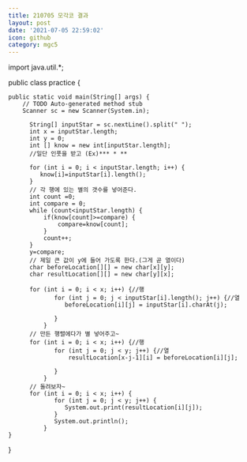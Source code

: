 ```yaml
---
title: 210705 모각코 결과
layout: post
date: '2021-07-05 22:59:02'
icon: github
category: mgc5
---
```


import java.util.*;

public class practice {

	public static void main(String[] args) {
		// TODO Auto-generated method stub
		Scanner sc = new Scanner(System.in);
	      
	      String[] inputStar = sc.nextLine().split(" ");
	      int x = inputStar.length;
	      int y = 0;
	      int [] know = new int[inputStar.length];
	      //일단 인풋을 받고 (Ex)*** * **
	      
	      for (int i = 0; i < inputStar.length; i++) {
	         know[i]=inputStar[i].length();
	      }
	      // 각 행에 있는 별의 갯수를 넣어준다.
	      int count =0;
	      int compare = 0;
	      while (count<inputStar.length) {
	    	  if(know[count]>=compare) {
	    		  compare=know[count];
	    	  } 
	    	  count++;
	      }
	      y=compare;
	      // 제일 큰 값이 y에 들어 가도록 한다.(그게 곧 열이다)
	      char beforeLocation[][] = new char[x][y];
	      char resultLocation[][] = new char[y][x];
	      
	      for (int i = 0; i < x; i++) {//행
	 	         for (int j = 0; j < inputStar[i].length(); j++) {//열
	 	            beforeLocation[i][j] = inputStar[i].charAt(j);
	 	            
	 	         }
	 	      }
	      // 만든 행렬에다가 별 넣어주고~
	      for (int i = 0; i < x; i++) {//행
	 	         for (int j = 0; j < y; j++) {//열
	 	        	 resultLocation[x-j-1][i] = beforeLocation[i][j];
	 	            
	 	         }
	 	      }
	      // 돌려보자~
	      for (int i = 0; i < x; i++) {
		         for (int j = 0; j < y; j++) {
		            System.out.print(resultLocation[i][j]);
		         }
		         System.out.println();
		      }
	}
}
